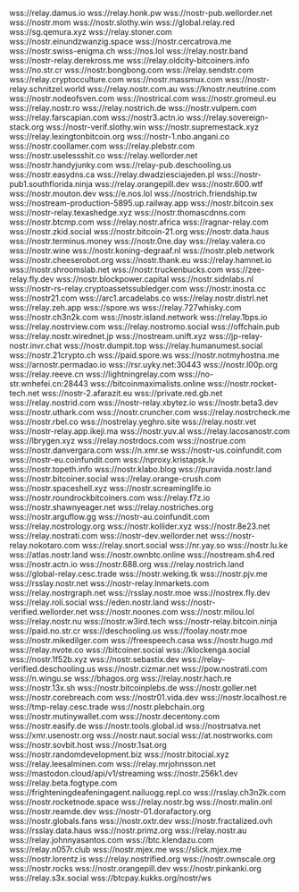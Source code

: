
wss://relay.damus.io
wss://relay.honk.pw
wss://nostr-pub.wellorder.net
wss://nostr.mom
wss://nostr.slothy.win
wss://global.relay.red
wss://sg.qemura.xyz
wss://relay.stoner.com
wss://nostr.einundzwanzig.space
wss://nostr.cercatrova.me
wss://nostr.swiss-enigma.ch
wss://nos.lol
wss://relay.nostr.band
wss://nostr-relay.derekross.me
wss://relay.oldcity-bitcoiners.info
wss://no.str.cr
wss://nostr.bongbong.com
wss://relay.sendstr.com
wss://relay.cryptocculture.com
wss://nostr.massmux.com
wss://nostr-relay.schnitzel.world
wss://relay.nostr.com.au
wss://knostr.neutrine.com
wss://nostr.nodeofsven.com
wss://nostrical.com
wss://nostr.gromeul.eu
wss://relay.nostr.ro
wss://relay.nostrich.de
wss://nostr.vulpem.com
wss://relay.farscapian.com
wss://nostr3.actn.io
wss://relay.sovereign-stack.org
wss://nostr-verif.slothy.win
wss://nostr.supremestack.xyz
wss://relay.lexingtonbitcoin.org
wss://nostr-1.nbo.angani.co
wss://nostr.coollamer.com
wss://relay.plebstr.com
wss://nostr.uselessshit.co
wss://relay.wellorder.net
wss://nostr.handyjunky.com
wss://relay-pub.deschooling.us
wss://nostr.easydns.ca
wss://relay.dwadziesciajeden.pl
wss://nostr-pub1.southflorida.ninja
wss://relay.orangepill.dev
wss://nostr.600.wtf
wss://nostr.mouton.dev
wss://e.nos.lol
wss://nostrich.friendship.tw
wss://nostream-production-5895.up.railway.app
wss://nostr.bitcoin.sex
wss://nostr-relay.texashedge.xyz
wss://nostr.thomascdnns.com
wss://nostr.btcmp.com
wss://relay.nostr.africa
wss://ragnar-relay.com
wss://nostr.zkid.social
wss://nostr.bitcoin-21.org
wss://nostr.data.haus
wss://nostr.terminus.money
wss://nostr.0ne.day
wss://relay.valera.co
wss://nostr.wine
wss://nostr.koning-degraaf.nl
wss://nostr.pleb.network
wss://nostr.cheeserobot.org
wss://nostr.thank.eu
wss://relay.hamnet.io
wss://nostr.shroomslab.net
wss://nostr.truckenbucks.com
wss://zee-relay.fly.dev
wss://nostr.blockpower.capital
wss://nostr.sidnlabs.nl
wss://nostr-rs-relay.cryptoassetssubledger.com
wss://nostr.inosta.cc
wss://nostr21.com
wss://arc1.arcadelabs.co
wss://relay.nostr.distrl.net
wss://relay.zeh.app
wss://spore.ws
wss://relay.727whisky.com
wss://nostr.ch3n2k.com
wss://nostr.island.network
wss://relay.1bps.io
wss://relay.nostrview.com
wss://relay.nostromo.social
wss://offchain.pub
wss://relay.nostr.wirednet.jp
wss://nostream.unift.xyz
wss://jp-relay-nostr.invr.chat
wss://nostr.dumpit.top
wss://relay.humanumest.social
wss://nostr.21crypto.ch
wss://paid.spore.ws
wss://nostr.notmyhostna.me
wss://arnostr.permadao.io
wss://rsr.uyky.net:30443
wss://nostr.l00p.org
wss://relay.reeve.cn
wss://lightningrelay.com
wss://no-str.wnhefei.cn:28443
wss://bitcoinmaximalists.online
wss://nostr.rocket-tech.net
wss://nostr-2.afarazit.eu
wss://private.red.gb.net
wss://relay.nostrid.com
wss://nostr-relay.xbytez.io
wss://nostr.beta3.dev
wss://nostr.uthark.com
wss://nostr.cruncher.com
wss://relay.nostrcheck.me
wss://nostr.rbel.co
wss://nostrelay.yeghro.site
wss://relay.nostr.vet
wss://nostr-relay.app.ikeji.ma
wss://nostr.yuv.al
wss://relay.lacosanostr.com
wss://lbrygen.xyz
wss://relay.nostrdocs.com
wss://nostrue.com
wss://nostr.danvergara.com
wss://n.xmr.se
wss://nostr-us.coinfundit.com
wss://nostr-eu.coinfundit.com
wss://nproxy.kristapsk.lv
wss://nostr.topeth.info
wss://nostr.klabo.blog
wss://puravida.nostr.land
wss://nostr.bitcoiner.social
wss://relay.orange-crush.com
wss://nostr.spaceshell.xyz
wss://nostr.screaminglife.io
wss://nostr.roundrockbitcoiners.com
wss://relay.f7z.io
wss://nostr.shawnyeager.net
wss://relay.nostriches.org
wss://nostr.arguflow.gg
wss://nostr-au.coinfundit.com
wss://relay.nostrology.org
wss://nostr.kollider.xyz
wss://nostr.8e23.net
wss://relay.nostrati.com
wss://nostr-dev.wellorder.net
wss://nostr-relay.nokotaro.com
wss://relay.snort.social
wss://nr.yay.so
wss://nostr.lu.ke
wss://atlas.nostr.land
wss://nostr.ownbtc.online
wss://nostream.sh4.red
wss://nostr.actn.io
wss://nostr.688.org
wss://relay.nostrich.land
wss://global-relay.cesc.trade
wss://nostr.weking.tk
wss://nostr.pjv.me
wss://rsslay.nostr.net
wss://nostr-relay.lnmarkets.com
wss://relay.nostrgraph.net
wss://rsslay.nostr.moe
wss://nostrex.fly.dev
wss://relay.roli.social
wss://eden.nostr.land
wss://nostr-verified.wellorder.net
wss://nostr.noones.com
wss://nostr.milou.lol
wss://relay.nostr.nu
wss://nostr.w3ird.tech
wss://nostr-relay.bitcoin.ninja
wss://paid.no.str.cr
wss://deschooling.us
wss://foolay.nostr.moe
wss://nostr.mikedilger.com
wss://freespeech.casa
wss://nostr.hugo.md
wss://relay.nvote.co
wss://bitcoiner.social
wss://klockenga.social
wss://nostr.1f52b.xyz
wss://nostr.sebastix.dev
wss://relay-verified.deschooling.us
wss://nostr.cizmar.net
wss://pow.nostrati.com
wss://n.wingu.se
wss://bhagos.org
wss://relay.nostr.hach.re
wss://nostr.13x.sh
wss://nostr.bitcoinplebs.de
wss://nostr.goller.net
wss://nostr.corebreach.com
wss://nostr01.vida.dev
wss://nostr.localhost.re
wss://tmp-relay.cesc.trade
wss://nostr.plebchain.org
wss://nostr.mutinywallet.com
wss://nostr.decentony.com
wss://nostr.easify.de
wss://nostr.tools.global.id
wss://nostrsatva.net
wss://xmr.usenostr.org
wss://nostr.naut.social
wss://at.nostrworks.com
wss://nostr.sovbit.host
wss://nostr.1sat.org
wss://nostr.randomdevelopment.biz
wss://nostr.bitocial.xyz
wss://relay.leesalminen.com
wss://relay.mrjohnsson.net
wss://mastodon.cloud/api/v1/streaming
wss://nostr.256k1.dev
wss://relay.beta.fogtype.com
wss://frighteningdeafeningagent.nailuogg.repl.co
wss://rsslay.ch3n2k.com
wss://nostr.rocketnode.space
wss://relay.nostr.bg
wss://nostr.malin.onl
wss://nostr.reamde.dev
wss://nostr-01.dorafactory.org
wss://nostr.globals.fans
wss://nostr.oxtr.dev
wss://nostr.fractalized.ovh
wss://rsslay.data.haus
wss://nostr.primz.org
wss://relay.nostr.au
wss://relay.johnnyasantos.com
wss://btc.klendazu.com
wss://relay.n057r.club
wss://nostr.mjex.me
wss://slick.mjex.me
wss://nostr.lorentz.is
wss://relay.nostrified.org
wss://nostr.ownscale.org
wss://nostr.rocks
wss://nostr.orangepill.dev
wss://nostr.pinkanki.org
wss://relay.s3x.social
wss://btcpay.kukks.org/nostr/ws
